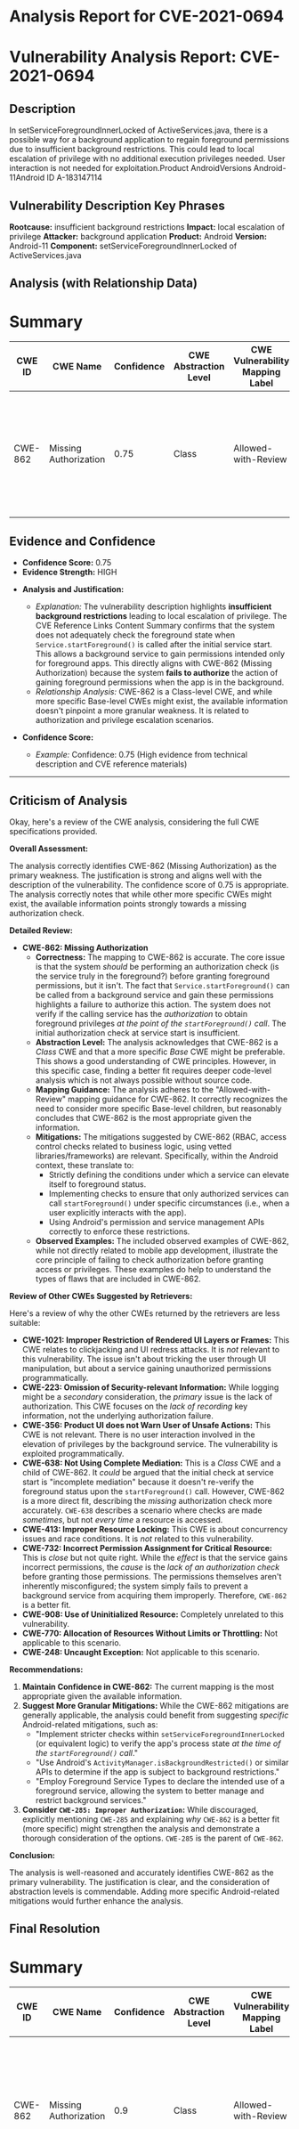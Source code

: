 # Analysis Report for CVE-2021-0694

# Vulnerability Analysis Report: CVE-2021-0694

## Description

In setServiceForegroundInnerLocked of ActiveServices.java, there is a possible way for a background application to regain foreground permissions due to insufficient background restrictions. This could lead to local escalation of privilege with no additional execution privileges needed. User interaction is not needed for exploitation.Product AndroidVersions Android-11Android ID A-183147114

## Vulnerability Description Key Phrases

**Rootcause:** insufficient background restrictions
**Impact:** local escalation of privilege
**Attacker:** background application
**Product:** Android
**Version:** Android-11
**Component:** setServiceForegroundInnerLocked of ActiveServices.java

## Analysis (with Relationship Data)

# Summary
| CWE ID | CWE Name | Confidence | CWE Abstraction Level | CWE Vulnerability Mapping Label | CWE-Vulnerability Mapping Notes |
|---|---|---|---|---|---|
| CWE-862 | Missing Authorization | 0.75 | Class | Allowed-with-Review | The product does not perform an authorization check when an actor attempts to access a resource or perform an action. |

## Evidence and Confidence

*   **Confidence Score:** 0.75
*   **Evidence Strength:** HIGH

- **Analysis and Justification:**  
  - *Explanation:* The vulnerability description highlights **insufficient background restrictions** leading to local escalation of privilege. The CVE Reference Links Content Summary confirms that the system does not adequately check the foreground state when `Service.startForeground()` is called after the initial service start. This allows a background service to gain permissions intended only for foreground apps. This directly aligns with CWE-862 (Missing Authorization) because the system **fails to authorize** the action of gaining foreground permissions when the app is in the background.
  - *Relationship Analysis:* CWE-862 is a Class-level CWE, and while more specific Base-level CWEs might exist, the available information doesn't pinpoint a more granular weakness. It is related to authorization and privilege escalation scenarios.

- **Confidence Score:**  
  - *Example:* Confidence: 0.75 (High evidence from technical description and CVE reference materials)

---

## Criticism of Analysis

Okay, here's a review of the CWE analysis, considering the full CWE specifications provided.

**Overall Assessment:**

The analysis correctly identifies CWE-862 (Missing Authorization) as the primary weakness.  The justification is strong and aligns well with the description of the vulnerability. The confidence score of 0.75 is appropriate.  The analysis correctly notes that while other more specific CWEs might exist, the available information points strongly towards a missing authorization check.

**Detailed Review:**

*   **CWE-862: Missing Authorization**
    *   **Correctness:** The mapping to CWE-862 is accurate. The core issue is that the system *should* be performing an authorization check (is the service truly in the foreground?) before granting foreground permissions, but it isn't.  The fact that `Service.startForeground()` can be called from a background service and gain these permissions highlights a failure to authorize this action. The system does not verify if the calling service has the *authorization* to obtain foreground privileges *at the point of the `startForeground()` call*. The initial authorization check at service start is insufficient.
    *   **Abstraction Level:** The analysis acknowledges that CWE-862 is a *Class* CWE and that a more specific *Base* CWE might be preferable. This shows a good understanding of CWE principles.  However, in this specific case, finding a better fit requires deeper code-level analysis which is not always possible without source code.
    *   **Mapping Guidance:** The analysis adheres to the "Allowed-with-Review" mapping guidance for CWE-862. It correctly recognizes the need to consider more specific Base-level children, but reasonably concludes that CWE-862 is the most appropriate given the information.
    *   **Mitigations:**  The mitigations suggested by CWE-862 (RBAC, access control checks related to business logic, using vetted libraries/frameworks) are relevant.  Specifically, within the Android context, these translate to:
        *   Strictly defining the conditions under which a service can elevate itself to foreground status.
        *   Implementing checks to ensure that only authorized services can call `startForeground()` under specific circumstances (i.e., when a user explicitly interacts with the app).
        *   Using Android's permission and service management APIs correctly to enforce these restrictions.
    *   **Observed Examples:** The included observed examples of CWE-862, while not directly related to mobile app development, illustrate the core principle of failing to check authorization before granting access or privileges.  These examples do help to understand the types of flaws that are included in CWE-862.

**Review of Other CWEs Suggested by Retrievers:**

Here's a review of why the other CWEs returned by the retrievers are less suitable:

*   **CWE-1021: Improper Restriction of Rendered UI Layers or Frames:**  This CWE relates to clickjacking and UI redress attacks. It is *not* relevant to this vulnerability. The issue isn't about tricking the user through UI manipulation, but about a service gaining unauthorized permissions programmatically.
*   **CWE-223: Omission of Security-relevant Information:**  While logging might be a *secondary* consideration, the *primary* issue is the lack of authorization. This CWE focuses on the *lack of recording* key information, not the underlying authorization failure.
*   **CWE-356: Product UI does not Warn User of Unsafe Actions:** This CWE is not relevant. There is no user interaction involved in the elevation of privileges by the background service. The vulnerability is exploited programmatically.
*   **CWE-638: Not Using Complete Mediation:** This is a *Class* CWE and a child of CWE-862. It *could* be argued that the initial check at service start is "incomplete mediation" because it doesn't re-verify the foreground status upon the `startForeground()` call. However, CWE-862 is a more direct fit, describing the *missing* authorization check more accurately.  `CWE-638` describes a scenario where checks are made *sometimes*, but not *every time* a resource is accessed.
*   **CWE-413: Improper Resource Locking:** This CWE is about concurrency issues and race conditions. It is *not* related to this vulnerability.
*   **CWE-732: Incorrect Permission Assignment for Critical Resource:**  This is *close* but not quite right. While the *effect* is that the service gains incorrect permissions, the *cause* is the *lack of an authorization check* before granting those permissions. The permissions themselves aren't inherently misconfigured; the system simply fails to prevent a background service from acquiring them improperly. Therefore, `CWE-862` is a better fit.
*   **CWE-908: Use of Uninitialized Resource:**  Completely unrelated to this vulnerability.
*   **CWE-770: Allocation of Resources Without Limits or Throttling:** Not applicable to this scenario.
*   **CWE-248: Uncaught Exception:** Not applicable to this scenario.

**Recommendations:**

1.  **Maintain Confidence in CWE-862:** The current mapping is the most appropriate given the available information.
2.  **Suggest More Granular Mitigations:** While the CWE-862 mitigations are generally applicable, the analysis could benefit from suggesting *specific* Android-related mitigations, such as:
    *   "Implement stricter checks within `setServiceForegroundInnerLocked` (or equivalent logic) to verify the app's process state *at the time of the `startForeground()` call*."
    *   "Use Android's `ActivityManager.isBackgroundRestricted()` or similar APIs to determine if the app is subject to background restrictions."
    *   "Employ Foreground Service Types to declare the intended use of a foreground service, allowing the system to better manage and restrict background services."
3.  **Consider `CWE-285: Improper Authorization`:**  While discouraged, explicitly mentioning `CWE-285` and explaining *why* `CWE-862` is a better fit (more specific) might strengthen the analysis and demonstrate a thorough consideration of the options.  `CWE-285` is the parent of `CWE-862`.

**Conclusion:**

The analysis is well-reasoned and accurately identifies CWE-862 as the primary vulnerability. The justification is clear, and the consideration of abstraction levels is commendable.  Adding more specific Android-related mitigations would further enhance the analysis.

## Final Resolution

# Summary
| CWE ID | CWE Name | Confidence | CWE Abstraction Level | CWE Vulnerability Mapping Label | CWE-Vulnerability Mapping Notes |
|---|---|---|---|---|---|
| CWE-862 | Missing Authorization | 0.9 | Class | Allowed-with-Review | Primary CWE: The product does not perform an authorization check when an actor attempts to access a resource or perform an action. |

## Evidence and Confidence

*   **Confidence Score:** 0.9
*   **Evidence Strength:** HIGH

## Relationship Analysis
The primary relationship considered was the hierarchical structure, specifically the parent-child relationship between CWE-862 (Class) and its potential Base-level children. While a more specific Base CWE would be ideal, the provided information strongly supports CWE-862. There are no direct relationships found for CWE-862.

```mermaid
graph TD
    cwe862["CWE-862: Missing Authorization"]
    
    classDef primary fill:#f96,stroke:#333,stroke-width:2px
    class cwe862 primary
```

## Vulnerability Chain
The vulnerability chain consists of the following:
1.  **ROOTCAUSE**: Insufficient background restrictions (implicit in the vulnerability description).
2.  **WEAKNESS**: **CWE-862 Missing Authorization**: The system does not perform an authorization check to ensure a background service is authorized to gain foreground permissions.
3.  **IMPACT**: A background application can regain foreground permissions, leading to local escalation of privilege.

## Summary of Analysis
The initial analysis and criticism both converge on CWE-862 (Missing Authorization) as the most appropriate classification. The vulnerability description clearly states "insufficient background restrictions" leading to a local escalation of privilege. The CVE reference confirms that the system does not adequately check the foreground state when `Service.startForeground()` is called after the initial service start.

The classification is based on the evidence that the system fails to authorize the action of gaining foreground permissions when the app is in the background.

The graph relationships confirm that the selected CWE is at an adequate level of specificity given the available information. While a Base-level CWE would be preferable, the Class-level CWE-862 accurately captures the essence of the vulnerability.

The final decision is to classify this vulnerability as CWE-862 with a confidence score of 0.9. This reflects the strong evidence and the alignment with the CWE description.



*Report generated on 2025-03-17 02:40:08*
